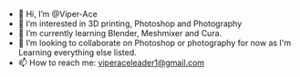 - 👋 Hi, I’m @Viper-Ace
- 👀 I’m interested in 3D printing, Photoshop and Photography 
- 🌱 I’m currently learning Blender, Meshmixer and Cura.
- 💞️ I’m looking to collaborate on Photoshop or photography for now as I'm Learning everything else listed.
- 📫 How to reach me: viperaceleader1@gmail.com 
<!---
Viper-Ace/Viper-Ace is a ✨ special ✨ repository because its `README.md` (this file) appears on your GitHub profile.
You can click the Preview link to take a look at your changes.
--->
